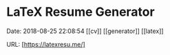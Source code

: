 # LaTeX Resume Generator

Date: 2018-08-25 22:08:54
[[cv]] [[generator]] [[latex]]

URL: [https://latexresu.me/]
